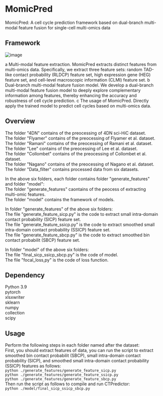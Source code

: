 # MomicPred

MomicPred: A cell cycle prediction framework based on dual-branch multi-modal feature fusion for single-cell multi-omics data

## Framework
![image](framework.jpg)

 a Multi-modal feature extraction. MomicPred extracts distinct features from multi-omics data. Specifically, we extract three feature sets: random TAD-like contact probability (RLDCP) feature set, high expression gene (HEG) feature set, and cell-level macroscopic information (CLMI) feature set. b Dual-branch multi-modal feature fusion model. We develop a dual-branch multi-modal feature fusion model to deeply explore complementary information among features, thereby enhancing the accuracy and robustness of cell cycle prediction. c The usage of MomicPred. Directly apply the trained model to predict cell cycles based on multi-omics data.

## Overview

The folder "4DN" contains of the preocessing of 4DN sci-HiC dataset.  
The folder "Flyamer" contains of the preocessing of Flyamer et al. dataset.  
The folder "Ramani" contains of the preocessing of Ramani et al. dataset.  
The folder "Lee" contains of the preocessing of Lee et al. dataset.  
The folder "Collombet" contains of the preocessing of Collombet et al. dataset.  
The folder "Nagano" contains of the preocessing of Nagano et al. dataset.  
The folder "Data_filter" contains processed data from six datasets.  

In the above six folders, each folder contains folder "generate_features" and folder "model":  
The folder "generate_features" caontains of the peocess of extracting multi-omic features.  
The folder "model" contains the framework of models.  

In folder "generate_features" of the above six folders:  
The file "generate_feature_sicp.py" is the code to extract small intra-domain contact probability (SICP) feature set.  
The file "generate_feature_ssicp.py" is the code to extract smoothed small intra-domain contact probability (SSICP) feature set.  
The file "generate_feature_sbcp.py" is the code to extract smoothed bin contact probabilit (SBCP) feature set.  

In folder "model" of the above six folders:  
The file "final_sicp_ssicp_sbcp.py" is the code of model.  
The file "focal_loss,py" is the code of loss function.  

## Dependency
Python 3.9    
pytorch  
xlsxwriter  
sklearn  
numpy  
collection  
scipy

## Usage
Perform the following steps in each folder named after the dataset:  
First, you should extract features of data, you can run the script to extract smoothed bin contact probabilit (SBCP), small intra-domain contact probability (SICP), and smoothed small intra-domain contact probability (SSICP) features as follows:  
`python ./generate_features/generate_feature_sicp.py`  
`python ./generate_features/generate_feature_ssicp.py`  
`python ./generate_features/generate_feature_sbcp.py`    
Then run the script as follows to compile and run CTPredictor:  
`python ./model/final_sicp_ssicp_sbcp.py`     
